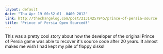 ```yaml
---
layout: default
date: "Thu Apr 19 00:52:01 -0400 2012"
link: http://thechangelog.com/post/21314257945/prince-of-persia-source-code-open-sourced
title: "Prince of Persia Open Sourced!"
---
```


This was a pretty cool story about how the developer of the original Prince of
Persia game was able to recover it's source code after 20 years. It almost
makes me wish I had kept my pile of floppy disks!
